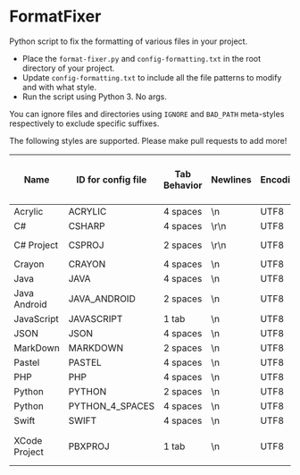 # FormatFixer
Python script to fix the formatting of various files in your project.

* Place the `format-fixer.py` and `config-formatting.txt` in the root directory of your project.
* Update `config-formatting.txt` to include all the file patterns to modify and with what style.
* Run the script using Python 3. No args.

You can ignore files and directories using `IGNORE` and `BAD_PATH` meta-styles respectively to exclude specific suffixes.

The following styles are supported. Please make pull requests to add more!

| Name | ID for config file | Tab Behavior | Newlines  | Encoding | blank line at end | use BOM | other |
| --- | --- | --- | --- | --- | --- | --- | --- |
| Acrylic | ACRYLIC | 4 spaces | \n | UTF8 | Yes | No | | 
| C# | CSHARP | 4 spaces | \r\n | UTF8 | Yes | Yes | |
| C# Project | CSPROJ | 2 spaces | \r\n | UTF8 | No | Yes | Set `ToolsVersion=14.0` |
| Crayon | CRAYON | 4 spaces | \n | UTF8 | Yes | Yes | |
| Java | JAVA | 4 spaces | \n | UTF8 | Yes | No | |
| Java Android | JAVA_ANDROID | 2 spaces | \n | UTF8 | Yes | Yes | |
| JavaScript | JAVASCRIPT | 1 tab | \n | UTF8 | Yes | Yes | |
| JSON | JSON | 4 spaces | \n | UTF8 | Yes | No | |
| MarkDown | MARKDOWN | 2 spaces | \n | UTF8 | Yes | No | |
| Pastel | PASTEL | 4 spaces | \n | UTF8 | Yes | Yes | |
| PHP | PHP | 4 spaces | \n | UTF8 | No | No | |
| Python | PYTHON | 2 spaces | \n | UTF8 | Yes | No | |
| Python | PYTHON_4_SPACES | 4 spaces | \n | UTF8 | Yes | No | |
| Swift | SWIFT | 4 spaces | \n | UTF8 | Yes | No | |
| XCode Project | PBXPROJ | 1 tab | \n | UTF8 | Yes | No | Resets the Developer Team ID field |
